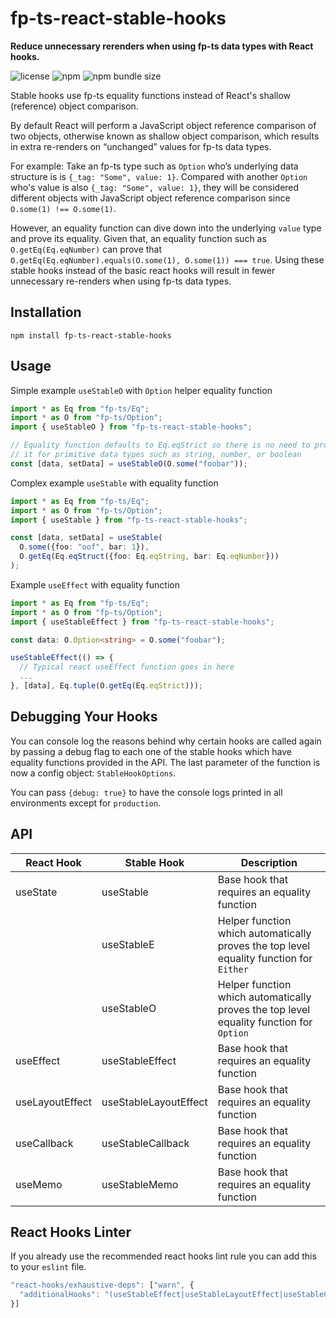 # fp-ts-react-stable-hooks
**Reduce unnecessary rerenders when using fp-ts data types with React hooks.**

![license](https://img.shields.io/npm/l/fp-ts-react-stable-hooks)
![npm](https://img.shields.io/npm/v/fp-ts-react-stable-hooks)
![npm bundle size](https://img.shields.io/bundlephobia/minzip/fp-ts-react-stable-hooks)

Stable hooks use fp-ts equality functions instead of React's shallow (reference) object comparison.

By default React will perform a JavaScript object reference comparison of two objects, otherwise known as shallow object comparison, which results in extra re-renders on “unchanged” values for fp-ts data types.

For example: Take an fp-ts type such as `Option` who’s underlying data structure is is `{_tag: "Some", value: 1}`. Compared with another `Option` who's value is also `{_tag: "Some", value: 1}`, they will be considered different objects with JavaScript object reference comparison since `O.some(1) !== O.some(1)`.

However, an equality function can dive down into the underlying `value` type and prove its equality. Given that, an equality function such as `O.getEq(Eq.eqNumber)` can prove that `O.getEq(Eq.eqNumber).equals(O.some(1), O.some(1)) === true`. Using these stable hooks instead of the basic react hooks will result in fewer unnecessary re-renders when using fp-ts data types.

## Installation

```
npm install fp-ts-react-stable-hooks
```

## Usage

Simple example `useStableO` with `Option` helper equality function
```typescript
import * as Eq from "fp-ts/Eq";
import * as O from "fp-ts/Option";
import { useStableO } from "fp-ts-react-stable-hooks";

// Equality function defaults to Eq.eqStrict so there is no need to provide
// it for primitive data types such as string, number, or boolean
const [data, setData] = useStableO(O.some("foobar"));
```

Complex example `useStable` with equality function
```typescript
import * as Eq from "fp-ts/Eq";
import * as O from "fp-ts/Option";
import { useStable } from "fp-ts-react-stable-hooks";

const [data, setData] = useStable(
  O.some({foo: "oof", bar: 1}),
  O.getEq(Eq.eqStruct({foo: Eq.eqString, bar: Eq.eqNumber}))
);
```

Example `useEffect` with equality function

```typescript
import * as Eq from "fp-ts/Eq";
import * as O from "fp-ts/Option";
import { useStableEffect } from "fp-ts-react-stable-hooks";

const data: O.Option<string> = O.some("foobar");

useStableEffect(() => {
  // Typical react useEffect function goes in here
  ...
}, [data], Eq.tuple(O.getEq(Eq.eqStrict)));
```

## Debugging Your Hooks

You can console log the reasons behind why certain hooks are called again by passing a debug flag to each one of the
stable hooks which have equality functions provided in the API. The last parameter of the function is now a config
object: `StableHookOptions`.

You can pass `{debug: true}` to have the console logs printed in all environments except for `production`.

## API

| React&nbsp;Hook | Stable&nbsp;Hook      | Description |
|-----------------|-----------------------|-------------|
| useState        | useStable             | Base hook that requires an equality function |
|                 | useStableE            | Helper function which automatically proves the top level equality function for `Either` |
|                 | useStableO            | Helper function which automatically proves the top level equality function for `Option` |
| useEffect       | useStableEffect       | Base hook that requires an equality function |
| useLayoutEffect | useStableLayoutEffect | Base hook that requires an equality function |
| useCallback     | useStableCallback     | Base hook that requires an equality function |
| useMemo         | useStableMemo         | Base hook that requires an equality function |

## React Hooks Linter
If you already use the recommended react hooks lint rule you can add this to your `eslint` file.
```typescript
"react-hooks/exhaustive-deps": ["warn", {
  "additionalHooks": "(useStableEffect|useStableLayoutEffect|useStableCallback|useStableMemo)"
}]
```
